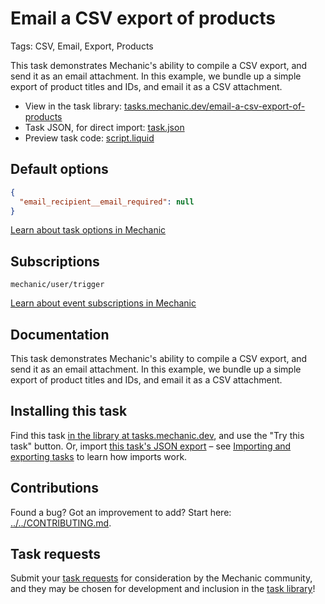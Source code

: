 # Email a CSV export of products

Tags: CSV, Email, Export, Products

This task demonstrates Mechanic's ability to compile a CSV export, and send it as an email attachment. In this example, we bundle up a simple export of product titles and IDs, and email it as a CSV attachment.

* View in the task library: [tasks.mechanic.dev/email-a-csv-export-of-products](https://tasks.mechanic.dev/email-a-csv-export-of-products)
* Task JSON, for direct import: [task.json](../../tasks/email-a-csv-export-of-products.json)
* Preview task code: [script.liquid](./script.liquid)

## Default options

```json
{
  "email_recipient__email_required": null
}
```

[Learn about task options in Mechanic](https://learn.mechanic.dev/core/tasks/options)

## Subscriptions

```liquid
mechanic/user/trigger
```

[Learn about event subscriptions in Mechanic](https://learn.mechanic.dev/core/tasks/subscriptions)

## Documentation

This task demonstrates Mechanic's ability to compile a CSV export, and send it as an email attachment. In this example, we bundle up a simple export of product titles and IDs, and email it as a CSV attachment.

## Installing this task

Find this task [in the library at tasks.mechanic.dev](https://tasks.mechanic.dev/email-a-csv-export-of-products), and use the "Try this task" button. Or, import [this task's JSON export](../../tasks/email-a-csv-export-of-products.json) – see [Importing and exporting tasks](https://learn.mechanic.dev/core/tasks/import-and-export) to learn how imports work.

## Contributions

Found a bug? Got an improvement to add? Start here: [../../CONTRIBUTING.md](../../CONTRIBUTING.md).

## Task requests

Submit your [task requests](https://mechanic.canny.io/task-requests) for consideration by the Mechanic community, and they may be chosen for development and inclusion in the [task library](https://tasks.mechanic.dev/)!
